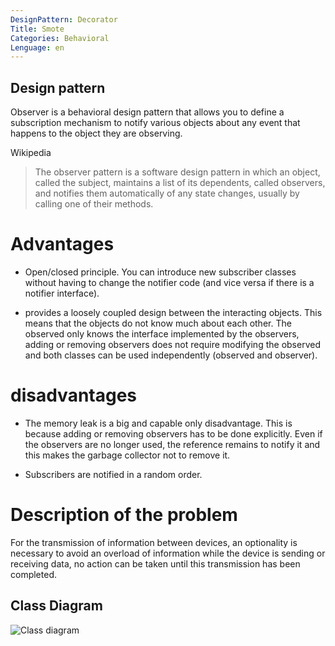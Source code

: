 ```yaml
---
DesignPattern: Decorator
Title: Smote
Categories: Behavioral
Lenguage: en
---
```


## Design pattern

Observer is a behavioral design pattern that allows you to define a subscription mechanism to notify various objects about any event that happens to the object they are observing.

Wikipedia
> The observer pattern is a software design pattern in which an object, called the subject, maintains a list of its dependents, called observers, and notifies them automatically of any state changes, usually by calling one of their methods.

# Advantages

* Open/closed principle. You can introduce new subscriber classes without having to change the notifier code (and vice versa if there is a notifier interface).

* provides a loosely coupled design between the interacting objects. This means that the objects do not know much about each other. The observed only knows the interface implemented by the observers, adding or removing observers does not require modifying the observed and both classes can be used independently (observed and observer).

# disadvantages

* The memory leak is a big and capable only disadvantage. This is because adding or removing observers has to be done explicitly. Even if the observers are no longer used, the reference remains to notify it and this makes the garbage collector not to remove it.

* Subscribers are notified in a random order.

# Description of the problem

For the transmission of information between devices, an optionality is necessary to avoid an overload of information while the device is sending or receiving data, no action can be taken until this transmission has been completed.

## Class Diagram

![](./etc/observer.umr.png "Class diagram")
